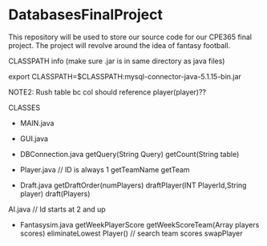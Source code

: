 # DatabasesFinalProject
This repository will be used to store our source code for our CPE365 final project. The project will revolve around the idea of fantasy football.


CLASSPATH info (make sure .jar is in same directory as java files)

export CLASSPATH=$CLASSPATH:mysql-connector-java-5.1.15-bin.jar

NOTE2: Rush table bc col should reference player(player)??


CLASSES 
- MAIN.java
- GUI.java

- DBConnection.java
getQuery(String Query)
getCount(String table)

- Player.java // ID is always 1
getTeamName
getTeam


- Draft.java
getDraftOrder(numPlayers)
draftPlayer(INT PlayerId,String player)
draft(Players)


AI.java // Id starts at 2 and up


- Fantasysim.java
getWeekPlayerScore
getWeekScoreTeam(Array players scores)
eliminateLowest Player() // search team scores
swapPlayer

